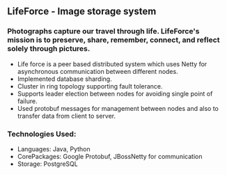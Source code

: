 ## LifeForce - Image storage system

### Photographs capture our travel through life. LifeForce's mission is to preserve, share, remember, connect, and reflect solely through pictures.


- Life force is a peer based distributed system which uses Netty for asynchronous communication between different nodes.
- Implemented database sharding.
- Cluster in ring topology supporting fault tolerance.
- Supports leader election between nodes for avoiding single point of failure.
- Used protobuf messages for management between nodes and also to transfer data from client to server.


### Technologies Used:
- Languages: Java, Python
- CorePackages: Google Protobuf, JBossNetty for communication
- Storage: PostgreSQL
